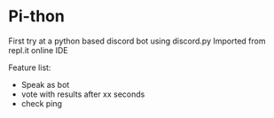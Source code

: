 # Pi-thon

First try at a python based discord bot using discord.py
Imported from repl.it online IDE

Feature list:
- Speak as bot
- vote with results after xx seconds
- check ping
